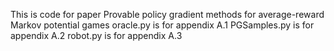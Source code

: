 This is code for paper Provable policy gradient methods for average-reward Markov potential games
oracle.py is for appendix A.1
PGSamples.py is for appendix A.2
robot.py is for appendix A.3
